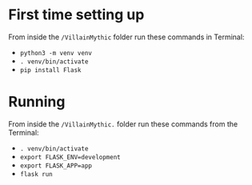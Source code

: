 # First time setting up

From inside the `/VillainMythic` folder run these commands in Terminal:

- `python3 -m venv venv`
- `. venv/bin/activate`
- `pip install Flask`

# Running

From inside the `/VillainMythic.` folder run these commands from the Terminal:

- `. venv/bin/activate`
- `export FLASK_ENV=development`
- `export FLASK_APP=app`
- `flask run`